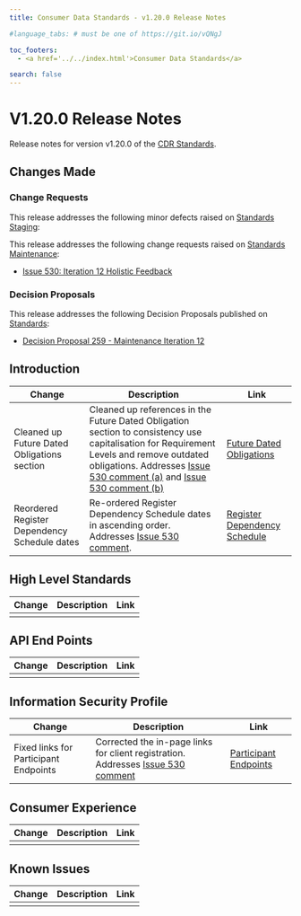 ```yaml
---
title: Consumer Data Standards - v1.20.0 Release Notes

#language_tabs: # must be one of https://git.io/vQNgJ

toc_footers:
  - <a href='../../index.html'>Consumer Data Standards</a>

search: false
---
```


# V1.20.0 Release Notes
Release notes for version v1.20.0 of the [CDR Standards](../../index.html).

## Changes Made
### Change Requests

This release addresses the following minor defects raised on [Standards Staging](https://github.com/ConsumerDataStandardsAustralia/standards-staging/issues):


This release addresses the following change requests raised on [Standards Maintenance](https://github.com/ConsumerDataStandardsAustralia/standards-maintenance/issues):
* [Issue 530: Iteration 12 Holistic Feedback](https://github.com/ConsumerDataStandardsAustralia/standards-maintenance/issues/530)


### Decision Proposals

This release addresses the following Decision Proposals published on [Standards](https://github.com/ConsumerDataStandardsAustralia/standards/issues):

* [Decision Proposal 259 - Maintenance Iteration 12](https://github.com/ConsumerDataStandardsAustralia/standards/issues/259)


## Introduction

|Change|Description|Link|
|------|-----------|----|
| Cleaned up Future Dated Obligations section | Cleaned up references in the Future Dated Obligation section to consistency use capitalisation for Requirement Levels and remove outdated obligations. Addresses [Issue 530 comment (a)](https://github.com/ConsumerDataStandardsAustralia/standards-maintenance/issues/530#issuecomment-1226758035) and [Issue 530 comment (b)](https://github.com/ConsumerDataStandardsAustralia/standards-maintenance/issues/530#issuecomment-1238840167) | [Future Dated Obligations](../../#future-dated-obligations) |
| Reordered Register Dependency Schedule dates | Re-ordered Register Dependency Schedule dates in ascending order. Addresses [Issue 530 comment](https://github.com/ConsumerDataStandardsAustralia/standards-maintenance/issues/530#issuecomment-1238840167). | [Register Dependency Schedule](../../#register-dependency-schedule) |

## High Level Standards

|Change|Description|Link|
|------|-----------|----|
| | | |


## API End Points

|Change|Description|Link|
|------|-----------|----|
| | | |


## Information Security Profile

|Change|Description|Link|
|------|-----------|----|
| Fixed links for Participant Endpoints | Corrected the in-page links for client registration. Addresses [Issue 530 comment](https://github.com/ConsumerDataStandardsAustralia/standards-maintenance/issues/530#issuecomment-1234960498) | [Participant Endpoints](../../#security-endpoints) |


## Consumer Experience

|Change|Description|Link|
|------|-----------|----|
| | | |


## Known Issues

|Change|Description|Link|
|------|-----------|----|
| | | |

